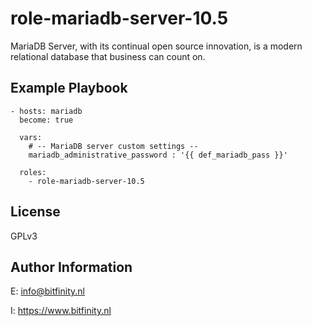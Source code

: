 # role-mariadb-server-10.5
MariaDB Server, with its continual open source innovation,
is a modern relational database that business can count on.


Example Playbook
----------------

    - hosts: mariadb
      become: true

      vars:
        # -- MariaDB server custom settings --
        mariadb_administrative_password : '{{ def_mariadb_pass }}'

      roles:
        - role-mariadb-server-10.5

License
-------

GPLv3

Author Information
------------------

E: info@bitfinity.nl

I: https://www.bitfinity.nl
